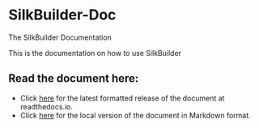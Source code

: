 # SilkBuilder-Doc
The SilkBuilder Documentation

This is the documentation on how to use SilkBuilder

## Read the document here:

  * Click [here](https://silkbuilder.readthedocs.io) for the latest formatted release of the document at readthedocs.io.
  * Click [here](docs/README.md) for the local version of the document in Markdown format.

